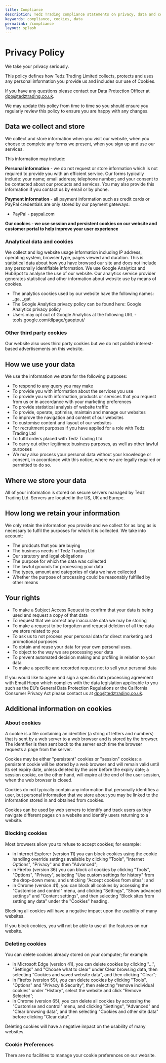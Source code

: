 ```yaml
---
title: Compliance
description: Tedz Trading compliance statements on privacy, data and cookies
keywords: compliance, cookies, data
permalink: /compliance
layout: splash
---
```


# Privacy Policy
We take your privacy seriously.

This policy defines how Tedz Trading Limited collects, protects and uses any personal information you provide us and includes our use of Cookies.

If you have any questions please contact our Data Protection Officer at dpo@tedztrading.co.uk.

We may update this policy from time to time so you should ensure you regularly review this policy to ensure you are happy with any changes.

## Data we collect and store
We collect and store information when you visit our website, when you choose to complete any forms we present, when you sign up and use our services.

This information may include:

__Personal information__ - we do not request or store information which is not required to provide you with an efficient service. Our forms typically include: your name; email address; telephone number; and your consent to be contacted about our products and services. You may also provide this information if you contact us by email or by phone.

__Payment information__ - all payment information such as credit cards or PayPal credentials are only stored by our payment gateways:

* PayPal - paypal.com

__Our cookies - we use session and persistent cookies on our website and customer portal to help improve your user experience__

### Analytical data and cookies
We collect and log website usage information including IP address, operating system, browser type, pages viewed and duration. This is statistical data about how you have browsed our site and does not include any personally identifiable information. We use Google Analytics and HubSpot to analyse the use of our website. Our analytics service provider generates statistical and other information about website use by means of cookies.

* The analytics cookies used by our website have the following names: _ga, _gat
* The Google Analytics privacy policy can be found here: Google Analytics privacy policy
* Users may opt out of Google Analytics at the following URL - tools.google.com/dlpage/gaoptout/

### Other third party cookies
Our website also uses third party cookies but we do not publish interest-based advertisements on this website.

## How we use your data
We use the information we store for the following purposes:

* To respond to any query you may make
* To provide you with information about the services you use
* To provide you with information, products or services that you request from us or in accordance with your marketing preferences
* To provide statistical analysis of website traffic
* To provide, operate, optimise, maintain and manage our websites
* To improve the navigation and content of our websites
* To customise content and layout of our websites
* For recruitment purposes if you have applied for a role with Tedz Trading Ltd
* To fulfil orders placed with Tedz Trading Ltd
* To carry out other legitimate business purposes, as well as other lawful purposes
* We may also process your personal data without your knowledge or consent, in accordance with this notice, where we are legally required or permitted to do so.

## Where we store your data
All of your information is stored on secure servers managed by Tedz Trading Ltd. Servers are located in the US, UK and Europe.

## How long we retain your information
We only retain the information you provide and we collect for as long as is necessary to fulfil the purposes for which it is collected. We take into account:

* The prodcuts that you are buying
* The business needs of Tedz Trading Ltd
* Our statutory and legal obligations
* The purpose for which the data was collected
* The lawful grounds for processing your data
* The types, amount and categories of data we have collected
* Whether the purpose of processing could be reasonably fulfilled by other means

## Your rights
* To make a Subject Access Request to confirm that your data is being used and request a copy of that data
* To request that we correct any inaccurate data we may be storing
* To make a request to be forgotten and request deletion of all the data we store related to you
* To ask us to not process your personal data for direct marketing and promotional purposes
* To obtain and reuse your data for your own personal uses.
* To object to the way we are processing your data
* To prevent automated decision making and profiling in relation to your data
* To make a specific and recorded request not to sell your personal data

If you would like to agree and sign a specific data processing agreement with Email Hippo which complies with the data legislation applicable to you such as the EU’s General Data Protection Regulations or the California Consumer Privacy Act please contact us at dpo@tedztrading.co.uk.


## Additional information on cookies
### About cookies
A cookie is a file containing an identifier (a string of letters and numbers) that is sent by a web server to a web browser and is stored by the browser. The identifier is then sent back to the server each time the browser requests a page from the server.

Cookies may be either "persistent" cookies or "session" cookies: a persistent cookie will be stored by a web browser and will remain valid until its set expiry date, unless deleted by the user before the expiry date; a session cookie, on the other hand, will expire at the end of the user session, when the web browser is closed.

Cookies do not typically contain any information that personally identifies a user, but personal information that we store about you may be linked to the information stored in and obtained from cookies.

Cookies can be used by web servers to identify and track users as they navigate different pages on a website and identify users returning to a website.

### Blocking cookies
Most browsers allow you to refuse to accept cookies; for example:

* in Internet Explorer (version 11) you can block cookies using the cookie handling override settings available by clicking "Tools", "Internet Options", "Privacy" and then "Advanced";
* in Firefox (version 36) you can block all cookies by clicking "Tools", "Options", "Privacy", selecting "Use custom settings for history" from the drop-down menu, and unticking "Accept cookies from sites"; and
* in Chrome (version 41), you can block all cookies by accessing the "Customise and control" menu, and clicking "Settings", "Show advanced settings" and "Content settings", and then selecting "Block sites from setting any data" under the "Cookies" heading.

Blocking all cookies will have a negative impact upon the usability of many websites.

If you block cookies, you will not be able to use all the features on our website.

### Deleting cookies
You can delete cookies already stored on your computer; for example:

* in Microsoft Edge (version 41), you can delete cookies by clicking "...", "Settings" and "Choose what to clear" under Clear browsing data, then selecting "Cookies and saved website data", and then clicking "Clear";
* in Firefox (version 59), you can delete cookies by clicking "Tools", "Options" and "Privacy & Security", then selecting "remove individual cookies" under “History”, select the website and click “Remove Selected”;
* in Chrome (version 65), you can delete all cookies by accessing the "Customise and control" menu, and clicking "Settings", "Advanced" and "Clear browsing data", and then selecting "Cookies and other site data" before clicking "Clear data".

Deleting cookies will have a negative impact on the usability of many websites.

### Cookie Preferences
There are no facilities to manage your cookie preferences on our website.
